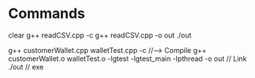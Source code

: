 # Commands
clear
g++ readCSV.cpp -c
g++ readCSV.cpp -o out
./out

g++ customerWallet.cpp walletTest.cpp -c         //--> Compile
g++ customerWallet.o walletTest.o -lgtest -lgtest_main -lpthread -o out      // Link
./out                   // exe


